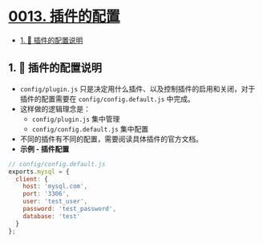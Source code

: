 # [0013. 插件的配置](https://github.com/Tdahuyou/TNotes.egg/tree/main/notes/0013.%20%E6%8F%92%E4%BB%B6%E7%9A%84%E9%85%8D%E7%BD%AE)

<!-- region:toc -->
- [1. 📒 插件的配置说明](#1--插件的配置说明)
<!-- endregion:toc -->

## 1. 📒 插件的配置说明

- `config/plugin.js` 只是决定用什么插件、以及控制插件的启用和关闭，对于插件的配置需要在 `config/config.default.js` 中完成。
- 这样做的逻辑理念是：
  - `config/plugin.js` 集中管理
  - `config/config.default.js` 集中配置
- 不同的插件有不同的配置，需要阅读具体插件的官方文档。
- **示例 - 插件配置**

```js
// config/config.default.js
exports.mysql = {
  client: {
    host: 'mysql.com',
    port: '3306',
    user: 'test_user',
    password: 'test_password',
    database: 'test'
  }
};
```